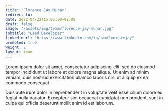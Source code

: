 ```yaml
---
title: "Florence Jay Munar"
redirect-to:
date: 2022-04-22T15:06:00+08:00
draft: false
image: "/assets/img/team/florence-jay-munar.jpg"
jobtitle: "Lead Developer"
linkedinurl: "https://www.linkedin.com/in/iamflorencejay"
promoted: true
weight: 2
layout: team
---
```


Lorem ipsum dolor sit amet, consectetur adipiscing elit, sed do eiusmod tempor incididunt ut labore et dolore magna aliqua. Ut enim ad minim veniam, quis nostrud exercitation ullamco laboris nisi ut aliquip ex ea commodo consequat.

Duis aute irure dolor in reprehenderit in voluptate velit esse cillum dolore eu fugiat nulla pariatur. Excepteur sint occaecat cupidatat non proident, sunt in culpa qui officia deserunt mollit anim id est laborum.
